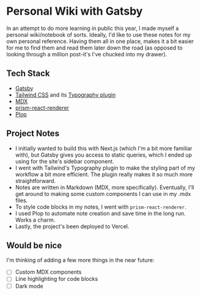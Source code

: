 # Personal Wiki with Gatsby

In an attempt to do more learning in public this year, I made myself a personal wiki/notebook of sorts. Ideally, I'd like to use these notes for my own personal reference. Having them all in one place, makes it a bit easier for me to find them and read them later down the road (as opposed to looking through a million post-it's I've chucked into my drawer).

## Tech Stack

- [Gatsby](https://www.gatsbyjs.com/)
- [Tailwind CSS](https://tailwindcss.com/) and its [Typography plugin](https://tailwindcss.com/docs/typography-plugin)
- [MDX](https://mdxjs.com/)
- [prism-react-renderer](https://github.com/FormidableLabs/prism-react-renderer)
- [Plop](https://plopjs.com/)

## Project Notes

- I initially wanted to build this with Next.js (which I'm a bit more familiar with), but Gatsby gives you access to static queries, which I ended up using for the site's sidebar component.
- I went with Tailwind's Typography plugin to make the styling part of my workflow a bit more efficient. The plugin really makes it so much more straightforward.
- Notes are written in Markdown (MDX, more specifically). Eventually, I'll get around to making some custom components I can use in my .mdx files.
- To style code blocks in my notes, I went with `prism-react-renderer`.
- I used Plop to automate note creation and save time in the long run. Works a charm.
- Lastly, the project's been deployed to Vercel.

## Would be nice

I'm thinking of adding a few more things in the near future:

- [ ] Custom MDX components
- [ ] Line highlighting for code blocks
- [ ] Dark mode
